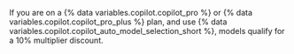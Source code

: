If you are on a {% data variables.copilot.copilot_pro %} or {% data variables.copilot.copilot_pro_plus %} plan, and use {% data variables.copilot.copilot_auto_model_selection_short %}, models qualify for a 10% multiplier discount.
